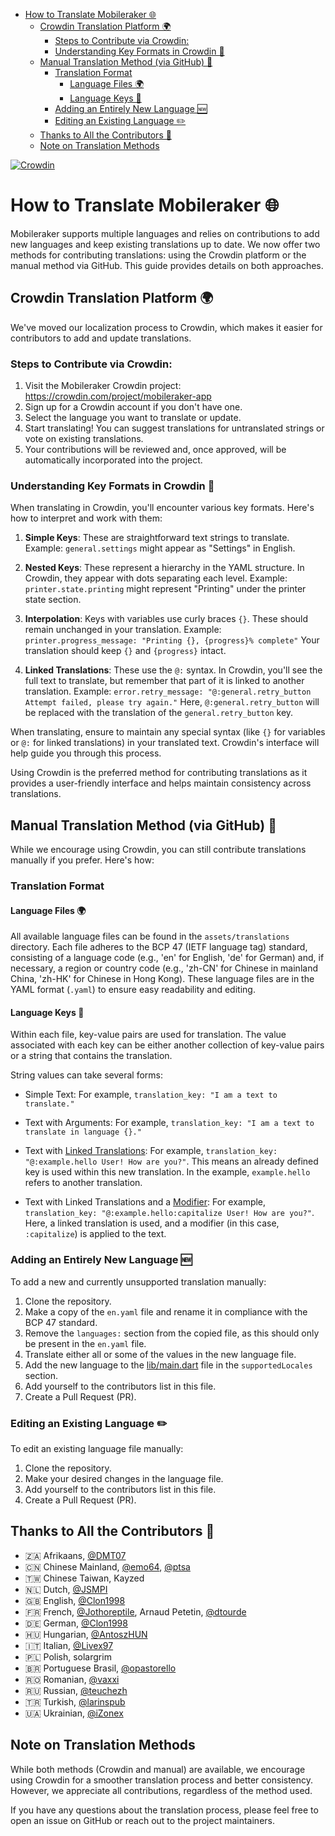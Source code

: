 <!-- TOC -->

* [How to Translate Mobileraker 🌐](#how-to-translate-mobileraker-)
    * [Crowdin Translation Platform 🌍](#crowdin-translation-platform-)
        * [Steps to Contribute via Crowdin:](#steps-to-contribute-via-crowdin)
        * [Understanding Key Formats in Crowdin 🔑](#understanding-key-formats-in-crowdin-)
    * [Manual Translation Method (via GitHub) 📜](#manual-translation-method-via-github-)
        * [Translation Format](#translation-format)
            * [Language Files 🌍](#language-files-)
            * [Language Keys 🔑](#language-keys-)
        * [Adding an Entirely New Language 🆕](#adding-an-entirely-new-language-)
        * [Editing an Existing Language ✏️](#editing-an-existing-language-)
    * [Thanks to All the Contributors 🙏](#thanks-to-all-the-contributors-)
    * [Note on Translation Methods](#note-on-translation-methods)

<!-- TOC -->

[![Crowdin](https://badges.crowdin.net/mobileraker-app/localized.svg)](https://crowdin.com/project/mobileraker-app)

# How to Translate Mobileraker 🌐

Mobileraker supports multiple languages and relies on contributions to add new languages and keep existing translations
up to date. We now offer two methods for contributing translations: using the Crowdin platform or the manual method via
GitHub. This guide provides details on both approaches.

## Crowdin Translation Platform 🌍

We've moved our localization process to Crowdin, which makes it easier for contributors to add and update translations.

### Steps to Contribute via Crowdin:

1. Visit the Mobileraker Crowdin project: https://crowdin.com/project/mobileraker-app
2. Sign up for a Crowdin account if you don't have one.
3. Select the language you want to translate or update.
4. Start translating! You can suggest translations for untranslated strings or vote on existing translations.
5. Your contributions will be reviewed and, once approved, will be automatically incorporated into the project.

### Understanding Key Formats in Crowdin 🔑

When translating in Crowdin, you'll encounter various key formats. Here's how to interpret and work with them:

1. **Simple Keys**: These are straightforward text strings to translate.
   Example: `general.settings` might appear as "Settings" in English.

2. **Nested Keys**: These represent a hierarchy in the YAML structure. In Crowdin, they appear with dots separating each
   level.
   Example: `printer.state.printing` might represent "Printing" under the printer state section.

3. **Interpolation**: Keys with variables use curly braces `{}`. These should remain unchanged in your translation.
   Example: `printer.progress_message: "Printing {}, {progress}% complete"`
   Your translation should keep `{}` and `{progress}` intact.

4. **Linked Translations**: These use the `@:` syntax. In Crowdin, you'll see the full text to translate, but remember
   that part of it is linked to another translation.
   Example: `error.retry_message: "@:general.retry_button Attempt failed, please try again."`
   Here, `@:general.retry_button` will be replaced with the translation of the `general.retry_button` key.

When translating, ensure to maintain any special syntax (like `{}` for variables or `@:` for linked translations) in
your translated text. Crowdin's interface will help guide you through this process.

Using Crowdin is the preferred method for contributing translations as it provides a user-friendly interface and helps
maintain consistency across translations.

## Manual Translation Method (via GitHub) 📜

While we encourage using Crowdin, you can still contribute translations manually if you prefer. Here's how:

### Translation Format

#### Language Files 🌍

All available language files can be found in the `assets/translations` directory. Each file adheres to the BCP 47 (IETF
language tag) standard, consisting of a language code (e.g., 'en' for English, 'de' for German) and, if necessary, a
region or country code (e.g., 'zh-CN' for Chinese in mainland China, 'zh-HK' for Chinese in Hong Kong). These language
files are in the YAML format (`.yaml`) to ensure easy readability and editing.

#### Language Keys 🔑

Within each file, key-value pairs are used for translation. The value associated with each key can be either another
collection of key-value pairs or a string that contains the translation.

String values can take several forms:

- Simple Text: For example, `translation_key: "I am a text to translate."`

- Text with Arguments: For example, `translation_key: "I am a text to translate in language {}."`

- Text with [Linked Translations](https://github.com/aissat/easy_localization#-linked-translations): For
  example, `translation_key: "@:example.hello User! How are you?"`. This means an already defined key is used within
  this new translation. In the example, `example.hello` refers to another translation.

- Text with Linked Translations and
  a [Modifier](https://github.com/aissat/easy_localization#formatting-linked-translations): For
  example, `translation_key: "@:example.hello:capitalize User! How are you?"`. Here, a linked translation is used, and
  a modifier (in this case, `:capitalize`) is applied to the text.

### Adding an Entirely New Language 🆕

To add a new and currently unsupported translation manually:

1. Clone the repository.
2. Make a copy of the `en.yaml` file and rename it in compliance with the BCP 47 standard.
3. Remove the `languages:` section from the copied file, as this should only be present in the `en.yaml` file.
4. Translate either all or some of the values in the new language file.
5. Add the new language to the [lib/main.dart](../lib/main.dart) file in the `supportedLocales` section.
6. Add yourself to the contributors list in this file.
7. Create a Pull Request (PR).

### Editing an Existing Language ✏️

To edit an existing language file manually:

1. Clone the repository.
2. Make your desired changes in the language file.
3. Add yourself to the contributors list in this file.
4. Create a Pull Request (PR).

## Thanks to All the Contributors 🙏

- 🇿🇦 Afrikaans, [@DMT07](https://github.com/DMT07)
- 🇨🇳 Chinese Mainland, [@emo64](https://github.com/emo64), [@ptsa](https://github.com/ptsa)
- 🇹🇼 Chinese Taiwan, Kayzed
- 🇳🇱 Dutch, [@JSMPI](https://github.com/JSMPI)
- 🇬🇧 English, [@Clon1998](https://github.com/Clon1998)
- 🇫🇷 French, [@Jothoreptile](https://github.com/Jothoreptile), Arnaud Petetin, [@dtourde](https://github.com/dtourde)
- 🇩🇪 German, [@Clon1998](https://github.com/Clon1998)
- 🇭🇺 Hungarian, [@AntoszHUN](https://github.com/AntoszHUN)
- 🇮🇹 Italian, [@Livex97](https://github.com/Livex97)
- 🇵🇱 Polish, solargrim
- 🇧🇷 Portuguese Brasil, [@opastorello](https://github.com/opastorello)
- 🇷🇴 Romanian, [@vaxxi](https://github.com/vaxxi)
- 🇷🇺 Russian, [@teuchezh](https://github.com/teuchezh)
- 🇹🇷 Turkish, [@larinspub ](https://github.com/larinspub)
- 🇺🇦 Ukrainian, [@iZonex](https://github.com/iZonex)

## Note on Translation Methods

While both methods (Crowdin and manual) are available, we encourage using Crowdin for a smoother translation process and
better consistency. However, we appreciate all contributions, regardless of the method used.

If you have any questions about the translation process, please feel free to open an issue on GitHub or reach out to the
project maintainers.